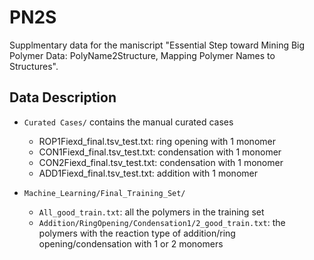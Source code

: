 # PN2S

Supplmentary data for the maniscript "Essential Step toward Mining Big Polymer Data: PolyName2Structure, Mapping Polymer Names to Structures".

## Data Description

- `Curated Cases/` contains the manual curated cases
  - ROP1Fiexd_final.tsv_test.txt: ring opening with 1 monomer
  - CON1Fiexd_final.tsv_test.txt: condensation with 1 monomer
  - CON2Fiexd_final.tsv_test.txt: condensation with 1 monomer
  - ADD1Fiexd_final.tsv_test.txt: addition with 1 monomer

- `Machine_Learning/Final_Training_Set/`
  - `All_good_train.txt`: all the polymers in the training set
  - `Addition/RingOpening/Condensation1/2_good_train.txt`: the polymers with the reaction type of addition/ring opening/condensation with 1 or 2 monomers